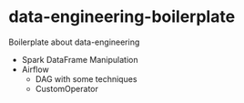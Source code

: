 # data-engineering-boilerplate
Boilerplate about data-engineering
 - Spark DataFrame Manipulation
 - Airflow
    - DAG with some techniques
    - CustomOperator
